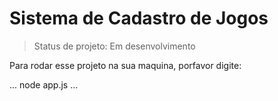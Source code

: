 <h1> Sistema de Cadastro de Jogos</h1>

> Status de projeto: Em desenvolvimento

Para rodar esse projeto na sua maquina, porfavor digite:

...
node app.js
... 
